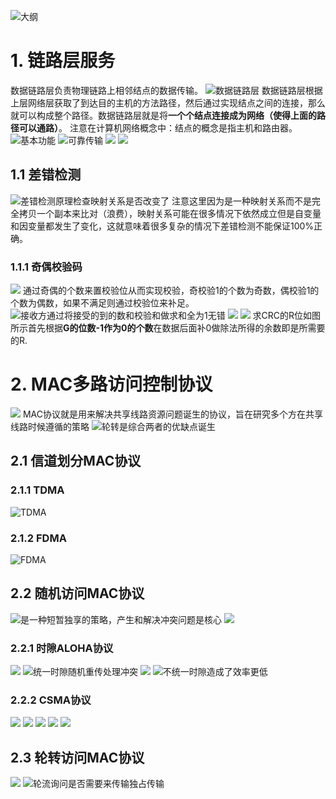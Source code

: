 ![大纲](https://upload-images.jianshu.io/upload_images/19741117-3c99b124f28753cd.png?imageMogr2/auto-orient/strip%7CimageView2/2/w/1240)
# 1. 链路层服务
数据链路层负责物理链路上相邻结点的数据传输。
![数据链路层](https://upload-images.jianshu.io/upload_images/19741117-3d0385710efff087.png?imageMogr2/auto-orient/strip%7CimageView2/2/w/1240)
数据链路层根据上层网络层获取了到达目的主机的方法路径，然后通过实现结点之间的连接，那么就可以构成整个路径。数据链路层就是将**一个个结点连接成为网络（使得上面的路径可以通路）**。
注意在计算机网络概念中：结点的概念是指主机和路由器。
![基本功能](https://upload-images.jianshu.io/upload_images/19741117-7e16d768b5423b75.png?imageMogr2/auto-orient/strip%7CimageView2/2/w/1240)
![可靠传输](https://upload-images.jianshu.io/upload_images/19741117-9d7eebbb8dba8094.png?imageMogr2/auto-orient/strip%7CimageView2/2/w/1240)
![](https://upload-images.jianshu.io/upload_images/19741117-db9b1c4155a17164.png?imageMogr2/auto-orient/strip%7CimageView2/2/w/1240)
![](https://upload-images.jianshu.io/upload_images/19741117-2485c59dcf07159b.png?imageMogr2/auto-orient/strip%7CimageView2/2/w/1240)
## 1.1 差错检测
![差错检测原理检查映射关系是否改变了](https://upload-images.jianshu.io/upload_images/19741117-2034da1cf24cdc6e.png?imageMogr2/auto-orient/strip%7CimageView2/2/w/1240)
注意这里因为是一种映射关系而不是完全拷贝一个副本来比对（浪费），映射关系可能在很多情况下依然成立但是自变量和因变量都发生了变化，这就意味着很多复杂的情况下差错检测不能保证100%正确。
### 1.1.1 奇偶校验码
![](https://upload-images.jianshu.io/upload_images/19741117-39c203affde0daaa.png?imageMogr2/auto-orient/strip%7CimageView2/2/w/1240)
通过奇偶的个数来置校验位从而实现校验，奇校验1的个数为奇数，偶校验1的个数为偶数，如果不满足则通过校验位来补足。
![接收方通过将接受的到的数和校验和做求和全为1无错](https://upload-images.jianshu.io/upload_images/19741117-50db1bba6f6b9d25.png?imageMogr2/auto-orient/strip%7CimageView2/2/w/1240)
![](https://upload-images.jianshu.io/upload_images/19741117-fda8dcf142fbb00f.png?imageMogr2/auto-orient/strip%7CimageView2/2/w/1240)
![](https://upload-images.jianshu.io/upload_images/19741117-559118c46f37cd74.png?imageMogr2/auto-orient/strip%7CimageView2/2/w/1240)
求CRC的R位如图所示首先根据**G的位数-1作为0的个数**在数据后面补0做除法所得的余数即是所需要的R.
# 2. MAC多路访问控制协议
![](https://upload-images.jianshu.io/upload_images/19741117-4d22e4c5070d0769.png?imageMogr2/auto-orient/strip%7CimageView2/2/w/1240)
MAC协议就是用来解决共享线路资源问题诞生的协议，旨在研究多个方在共享线路时候遵循的策略
![轮转是综合两者的优缺点诞生](https://upload-images.jianshu.io/upload_images/19741117-19e68867692df696.png?imageMogr2/auto-orient/strip%7CimageView2/2/w/1240)
## 2.1 信道划分MAC协议
### 2.1.1 TDMA
![TDMA](https://upload-images.jianshu.io/upload_images/19741117-8321393db78ad49e.png?imageMogr2/auto-orient/strip%7CimageView2/2/w/1240)
### 2.1.2 FDMA
![FDMA](https://upload-images.jianshu.io/upload_images/19741117-cf72b6623aed51a9.png?imageMogr2/auto-orient/strip%7CimageView2/2/w/1240)
## 2.2 随机访问MAC协议
![是一种短暂独享的策略，产生和解决冲突问题是核心](https://upload-images.jianshu.io/upload_images/19741117-7b8ecd2d00260826.png?imageMogr2/auto-orient/strip%7CimageView2/2/w/1240)
![](https://upload-images.jianshu.io/upload_images/19741117-5a6d79125d0c0b49.png?imageMogr2/auto-orient/strip%7CimageView2/2/w/1240)

### 2.2.1 时隙ALOHA协议
![](https://upload-images.jianshu.io/upload_images/19741117-bf01b0188e0c6cd8.png?imageMogr2/auto-orient/strip%7CimageView2/2/w/1240)
![统一时隙随机重传处理冲突](https://upload-images.jianshu.io/upload_images/19741117-d85c354320315873.png?imageMogr2/auto-orient/strip%7CimageView2/2/w/1240)
![](https://upload-images.jianshu.io/upload_images/19741117-b08657e1eb995757.png?imageMogr2/auto-orient/strip%7CimageView2/2/w/1240)
![不统一时隙造成了效率更低](https://upload-images.jianshu.io/upload_images/19741117-f835ea9d4e7e1534.png?imageMogr2/auto-orient/strip%7CimageView2/2/w/1240)
### 2.2.2 CSMA协议
![](https://upload-images.jianshu.io/upload_images/19741117-b5967fe7b966127b.png?imageMogr2/auto-orient/strip%7CimageView2/2/w/1240)
![](https://upload-images.jianshu.io/upload_images/19741117-6c62b1ce09392b04.png?imageMogr2/auto-orient/strip%7CimageView2/2/w/1240)
![](https://upload-images.jianshu.io/upload_images/19741117-6b149991ac6223f2.png?imageMogr2/auto-orient/strip%7CimageView2/2/w/1240)
![](https://upload-images.jianshu.io/upload_images/19741117-04e1ba582b7b6494.png?imageMogr2/auto-orient/strip%7CimageView2/2/w/1240)
![](https://upload-images.jianshu.io/upload_images/19741117-51df329569f13ee5.png?imageMogr2/auto-orient/strip%7CimageView2/2/w/1240)
## 2.3 轮转访问MAC协议
![](https://upload-images.jianshu.io/upload_images/19741117-6aa0afd7511a5a30.png?imageMogr2/auto-orient/strip%7CimageView2/2/w/1240)
![轮流询问是否需要来传输独占传输](https://upload-images.jianshu.io/upload_images/19741117-593da7702a782283.png?imageMogr2/auto-orient/strip%7CimageView2/2/w/1240)

